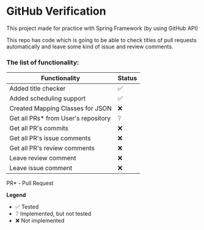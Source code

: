 # GitHub Verification
This project made for practice with Spring Framework (by using GitHub API)

This repo has code which is going to be able to check titles of pull requests automatically and leave some kind of issue and review comments.

### The list of functionality:

|Functionality|Status|
|---|---|
|Added title checker|✅|
|Added scheduling support|✅|
|Created Mapping Classes for JSON|❌|
|Get all PRs* from User's repository |❔|
|Get all PR's commits|❌|
|Get all PR's issue comments|❌|
|Get all PR's review comments|❌|
|Leave review comment|❌|
|Leave issue comment|❌|

PR* - Pull Request

**Legend**

- ✅ Tested
- ❔ Implemented, but not tested
- ❌ Not implemented